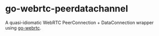 # go-webrtc-peerdatachannel

A quasi-idiomatic WebRTC PeerConnection + DataConnection wrapper using [go-webrtc](https://github.com/keroserene/go-webrtc).